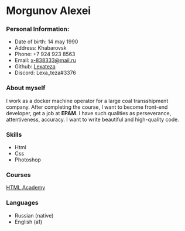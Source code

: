 # Morgunov Alexei

### Personal Information:
* Date of birth: 14 may 1990
* Address: Khabarovsk
* Phone: +7 924 923 8563
* Email: x-838333@mail.ru
* Github: [Lexateza](https://github.com/Lexateza)
* Discord: Lexa_teza#3376

### About myself
I work as a docker machine operator for a large coal transshipment company.
After completing the course, I want to become front-end developer, get a job at **EPAM**. I have such qualities as perseverance, attentiveness, accuracy. I want to write beautiful and high-quality code.

### Skills
* Html
* Css
* Photoshop

### Courses
[HTML Academy](https://htmlacademy.ru/profile/id2005349)

### Languages
* Russian (native)
* English (a1)
